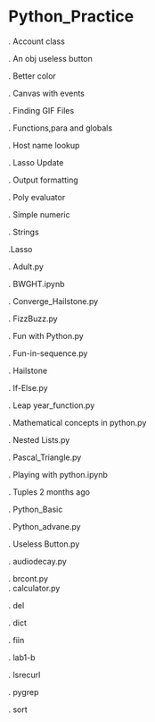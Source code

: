 # Python_Practice

. Account class

. An obj useless button	

. Better color

. Canvas with events	

. Finding GIF Files	

. Functions,para and globals	

. Host name lookup	

. Lasso	Update 

. Output formatting	

. Poly evaluator	

. Simple numeric	

. Strings	

.Lasso	

. Adult.py	

. BWGHT.ipynb	

. Converge_Hailstone.py	

. FizzBuzz.py	

. Fun with Python.py	

. Fun-in-sequence.py	

. Hailstone

. If-Else.py	

. Leap year_function.py	

. Mathematical concepts in python.py

. Nested Lists.py	

. Pascal_Triangle.py	

. Playing with python.ipynb	

. Tuples	2 months ago

. Python_Basic	

. Python_advane.py	

. Useless Button.py	

. audiodecay.py	

. brcont.py		
. calculator.py

. del

. dict

. fiin

. lab1-b

. lsrecurl

. pygrep

. sort
